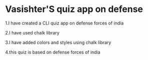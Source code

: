 # Vasishter'S quiz app on defense

1.I have created a CLI quiz app on defense forces of india

2.I have used chalk library

3.I have added colors and styles using chalk library

4.this quiz is based on defense forces of india